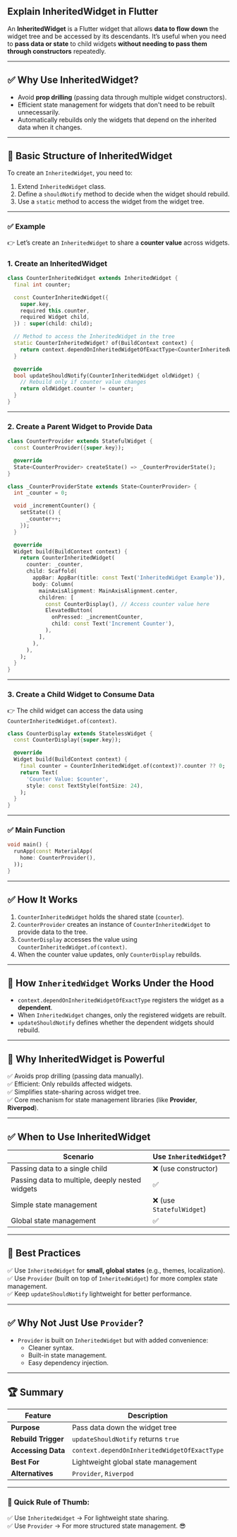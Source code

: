 ## Explain InheritedWidget in Flutter

An **InheritedWidget** is a Flutter widget that allows **data to flow down** the widget tree and be accessed by its descendants. It’s useful when you need to **pass data or state** to child widgets **without needing to pass them through constructors** repeatedly.  

---

## ✅ **Why Use InheritedWidget?**  
- Avoid **prop drilling** (passing data through multiple widget constructors).  
- Efficient state management for widgets that don't need to be rebuilt unnecessarily.  
- Automatically rebuilds only the widgets that depend on the inherited data when it changes.  

---

## 🎯 **Basic Structure of InheritedWidget**  
To create an `InheritedWidget`, you need to:  
1. Extend `InheritedWidget` class.  
2. Define a `shouldNotify` method to decide when the widget should rebuild.  
3. Use a `static` method to access the widget from the widget tree.  

---

### ✅ **Example**  
👉 Let’s create an `InheritedWidget` to share a **counter value** across widgets.  

### **1. Create an InheritedWidget**  
```dart
class CounterInheritedWidget extends InheritedWidget {
  final int counter;

  const CounterInheritedWidget({
    super.key,
    required this.counter,
    required Widget child,
  }) : super(child: child);

  // Method to access the InheritedWidget in the tree
  static CounterInheritedWidget? of(BuildContext context) {
    return context.dependOnInheritedWidgetOfExactType<CounterInheritedWidget>();
  }

  @override
  bool updateShouldNotify(CounterInheritedWidget oldWidget) {
    // Rebuild only if counter value changes
    return oldWidget.counter != counter;
  }
}
```

---

### **2. Create a Parent Widget to Provide Data**  
```dart
class CounterProvider extends StatefulWidget {
  const CounterProvider({super.key});

  @override
  State<CounterProvider> createState() => _CounterProviderState();
}

class _CounterProviderState extends State<CounterProvider> {
  int _counter = 0;

  void _incrementCounter() {
    setState(() {
      _counter++;
    });
  }

  @override
  Widget build(BuildContext context) {
    return CounterInheritedWidget(
      counter: _counter,
      child: Scaffold(
        appBar: AppBar(title: const Text('InheritedWidget Example')),
        body: Column(
          mainAxisAlignment: MainAxisAlignment.center,
          children: [
            const CounterDisplay(), // Access counter value here
            ElevatedButton(
              onPressed: _incrementCounter,
              child: const Text('Increment Counter'),
            ),
          ],
        ),
      ),
    );
  }
}
```

---

### **3. Create a Child Widget to Consume Data**  
👉 The child widget can access the data using `CounterInheritedWidget.of(context)`.

```dart
class CounterDisplay extends StatelessWidget {
  const CounterDisplay({super.key});

  @override
  Widget build(BuildContext context) {
    final counter = CounterInheritedWidget.of(context)?.counter ?? 0;
    return Text(
      'Counter Value: $counter',
      style: const TextStyle(fontSize: 24),
    );
  }
}
```

---

### ✅ **Main Function**  
```dart
void main() {
  runApp(const MaterialApp(
    home: CounterProvider(),
  ));
}
```

---

## ✅ **How It Works**  
1. `CounterInheritedWidget` holds the shared state (`counter`).  
2. `CounterProvider` creates an instance of `CounterInheritedWidget` to provide data to the tree.  
3. `CounterDisplay` accesses the value using `CounterInheritedWidget.of(context)`.  
4. When the counter value updates, only `CounterDisplay` rebuilds.  

---

## 🌟 **How `InheritedWidget` Works Under the Hood**  
- `context.dependOnInheritedWidgetOfExactType` registers the widget as a **dependent**.  
- When `InheritedWidget` changes, only the registered widgets are rebuilt.  
- `updateShouldNotify` defines whether the dependent widgets should rebuild.  

---

## 🚀 **Why InheritedWidget is Powerful**  
✅ Avoids prop drilling (passing data manually).  
✅ Efficient: Only rebuilds affected widgets.  
✅ Simplifies state-sharing across widget tree.  
✅ Core mechanism for state management libraries (like **Provider**, **Riverpod**).  

---

## ✅ **When to Use InheritedWidget**  
| Scenario | Use `InheritedWidget`? |  
|----------|--------------------------|  
| Passing data to a single child | ❌ (use constructor) |  
| Passing data to multiple, deeply nested widgets | ✅ |  
| Simple state management | ❌ (use `StatefulWidget`) |  
| Global state management | ✅ |  

---

## 🚀 **Best Practices**  
✅ Use `InheritedWidget` for **small, global states** (e.g., themes, localization).  
✅ Use `Provider` (built on top of `InheritedWidget`) for more complex state management.  
✅ Keep `updateShouldNotify` lightweight for better performance.  

---

## ✅ **Why Not Just Use `Provider`?**  
- `Provider` is built on `InheritedWidget` but with added convenience:  
  - Cleaner syntax.  
  - Built-in state management.  
  - Easy dependency injection.  

---

## 🏆 **Summary**  
| Feature | Description |  
|---------|-------------|  
| **Purpose** | Pass data down the widget tree |  
| **Rebuild Trigger** | `updateShouldNotify` returns `true` |  
| **Accessing Data** | `context.dependOnInheritedWidgetOfExactType` |  
| **Best For** | Lightweight global state management |  
| **Alternatives** | `Provider`, `Riverpod` |  

---

### 🚀 **Quick Rule of Thumb:**  
✅ Use `InheritedWidget` → For lightweight state sharing.  
✅ Use `Provider` → For more structured state management. 😎
